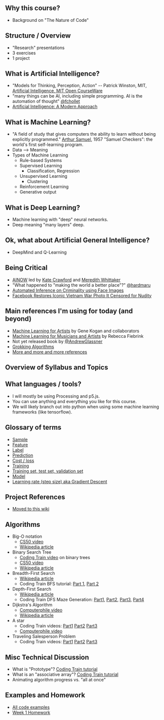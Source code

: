 ## Why this course?
  * Background on "The Nature of Code"

## Structure / Overview
  * "Research" presentations
  * 3 exercises
  * 1 project

## What is Artificial Intelligence?
  * "Models for Thinking, Perception, Action" -- Patrick Winston, MIT, [Artificial Intelligence, MIT Open CourseWare](https://www.youtube.com/watch?v=TjZBTDzGeGg&index=1&list=PLUl4u3cNGP63gFHB6xb-kVBiQHYe_4hSi)
  * "many things can be AI, including simple programming. AI is the automation of thought" [@fchollet](https://twitter.com/fchollet/status/843617373584310273?refsrc=email&s=11)
  * [Artificial Intelligence: A Modern Approach](http://amzn.to/2nsuIph)

## What is Machine Learning?
  * "A field of study that gives computers the ability to learn without being explicitly programmed." [Arthur Samuel](https://en.wikipedia.org/wiki/Arthur_Samuel), 1957 "Samuel Checkers": the world's first self-learning program.
  * Data --> Meaning
  * Types of Machine Learning
    * Rule-based Systems
    * Supervised Learning
      * Classification, Regression
    * Unsupervised Learning
      * Clustering
    * Reinforcement Learning
    * Generative output

## What is Deep Learning?
  * Machine learning with "deep" neural networks.
  * Deep meaning "many layers" deep.

## Ok, what about Artificial General Intelligence?
  * DeepMind and Q-Learning

## Being Critical
  * [AINOW](https://artificialintelligencenow.com/) led by [Kate Crawford](https://twitter.com/katecrawford) and [Meredith Whittaker](https://twitter.com/mer__edith)
  * "What happened to "making the world a better place"?" [@hardmaru](https://twitter.com/hardmaru/status/843596442694373376)
  * [Automated Inference on Criminality using Face Images](https://arxiv.org/abs/1611.04135)
  * [Facebook Restores Iconic Vietnam War Photo It Censored for Nudity](https://www.nytimes.com/2016/09/10/technology/facebook-vietnam-war-photo-nudity.html)

## Main references I'm using for today (and beyond)
  * [Machine Learning for Artists](ml4a.github.io) by Gene Kogan and collaborators
  * [Machine Learning for Musicians and Artists](https://www.kadenze.com/courses/machine-learning-for-musicians-and-artists/info) by Rebecca Fiebrink
  * Not yet released book by [@AndrewGlassner](https://twitter.com/AndrewGlassner)
  * [Grokking Algorithms](http://amzn.to/2n0ZMd8)
  * [More and more and more references](https://github.com/shiffman/NOC-S17-2-Intelligence-Learning/wiki/References-Resources)

## Overview of Syllabus and Topics

## What languages / tools?
  * I will mostly be using Processing and p5.js.
  * You can use anything and everything you like for this course.
  * We will likely branch out into python when using some machine learning frameworks (like tensorflow).

## Glossary of terms
  * [Sample](https://en.wikipedia.org/wiki/Sample_(statistics))
  * [Feature](https://en.wikipedia.org/wiki/Feature_(machine_learning))
  * [Label](https://en.wikipedia.org/wiki/Supervised_learning)
  * [Prediction](https://en.wikipedia.org/wiki/Prediction#Statistics)
  * [Cost / loss](https://en.wikipedia.org/wiki/Loss_function)
  * [Training](https://en.wikipedia.org/wiki/Computational_learning_theory)
  * [Training set, test set, validation set](https://en.wikipedia.org/wiki/Test_set)
  * [Model](https://en.wikipedia.org/wiki/List_of_machine_learning_concepts)
  * [Learning rate (step size) aka Gradient Descent](https://en.wikipedia.org/wiki/Gradient_descent)

## Project References
  * [Moved to this wiki](https://github.com/shiffman/NOC-S17-2-Intelligence-Learning/wiki/References-Resources)

## Algorithms
  * Big-O notation
    - [CS50 video](https://www.youtube.com/watch?v=IM9sHGlYV5A)
    - [Wikipedia article](https://en.wikipedia.org/wiki/Time_complexity)
  * Binary Search Tree
    - [Coding Train video](https://www.youtube.com/watch?v=ZNH0MuQ51m4) on binary trees
    - [CS50 video](https://www.youtube.com/watch?v=5xlIPT1FRcA)
    - [Wikipedia article](https://en.wikipedia.org/wiki/Binary_search_algorithm)
  * Breadth-First Search
    - [Wikipedia article](https://en.wikipedia.org/wiki/Breadth-first_search)
    - Coding Train BFS tutorial: [Part 1](https://youtu.be/piBq7VD0ZSo), [Part 2](https://youtu.be/-he67EEM6z0)
  * Depth-First Search
    - [Wikipedia article](https://en.wikipedia.org/wiki/Depth-first_search)
    - Coding Train DFS Maze Generation: [Part1](https://www.youtube.com/watch?v=HyK_Q5rrcr4&index=10&list=PLRqwX-V7Uu6ZiZxtDDRCi6uhfTH4FilpH), [Part2](https://www.youtube.com/watch?v=D8UgRyRnvXU&index=11&list=PLRqwX-V7Uu6ZiZxtDDRCi6uhfTH4FilpH), [Part3](https://www.youtube.com/watch?v=8Ju_uxJ9v44&index=12&list=PLRqwX-V7Uu6ZiZxtDDRCi6uhfTH4FilpH), [Part4](https://www.youtube.com/watch?v=_p5IH0L63wo&index=13&list=PLRqwX-V7Uu6ZiZxtDDRCi6uhfTH4FilpH)
  * Dijkstra's Algorithm
    - [Computerphile video](https://www.youtube.com/watch?v=GazC3A4OQTE)
    - [Wikipedia article](https://en.wikipedia.org/wiki/Dijkstra%27s_algorithm)
  * A star
    - Coding Train videos: [Part1](https://www.youtube.com/watch?v=aKYlikFAV4k) [Part2](https://www.youtube.com/watch?v=EaZxUCWAjb0) [Part3](https://www.youtube.com/watch?v=jwRT4PCT6RU)
    - [Computerphile video](https://www.youtube.com/watch?v=ySN5Wnu88nE)
  * Traveling Salesperson Problem
    - Coding Train videos: [Part1](https://www.youtube.com/watch?v=BAejnwN4Ccw) [Part2](https://www.youtube.com/watch?v=goUlyp4rwiU) [Part3](https://www.youtube.com/watch?v=9Xy-LMAfglE)

## Misc Technical Discussion
  * What is "Prototype"? [Coding Train tutorial](https://www.youtube.com/watch?v=hS_WqkyUah8)
  * What is an "associative array"? [Coding Train tutorial](https://www.youtube.com/watch?v=_5jdE6RKxVk)
  * Animating algorithm progress vs. "all at once"

## Examples and Homework
  * [All code examples](https://github.com/shiffman/NOC-S17-2-Intelligence-Learning/edit/master/week1-graphs/)
  * [Week 1 Homework](https://github.com/shiffman/NOC-S17-2-Intelligence-Learning/wiki/Homework-1)
